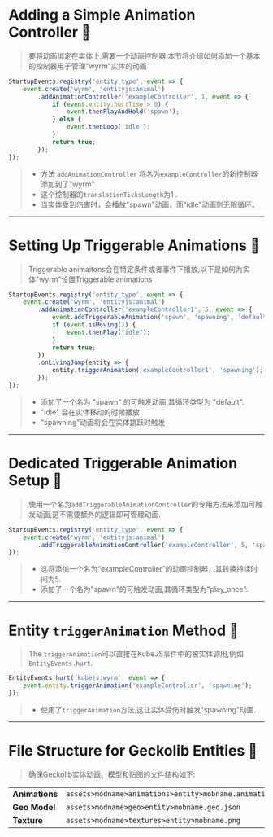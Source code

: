 # **Adding a Simple Animation Controller** 🎥

> 要将动画绑定在实体上,需要一个动画控制器.本节将介绍如何添加一个基本的控制器用于管理"wyrm"实体的动画
```javascript
StartupEvents.registry('entity_type', event => {
    event.create('wyrm', 'entityjs:animal')
        .addAnimationController('exampleController', 1, event => {
            if (event.entity.hurtTime > 0) {
                event.thenPlayAndHold('spawn');
            } else {
                event.thenLoop('idle');
            }
            return true;
        });
});
```

> - 方法 `addAnimationController` 将名为`exampleController`的新控制器添加到了"wyrm"
> - 这个控制器的`translationTicksLength`为1 .  
> - 当实体受到伤害时，会播放"spawn"动画，而"idle"动画则无限循环。

---

# **Setting Up Triggerable Animations** 🎯

> Triggerable animaitons会在特定条件或者事件下播放,以下是如何为实体"wyrm"设置Triggerable animations

```javascript
StartupEvents.registry('entity_type', event => {
    event.create('wyrm', 'entityjs:animal')
        .addAnimationController('exampleController1', 5, event => {
            event.addTriggerableAnimation('spawn', 'spawning', 'default');
            if (event.isMoving()) {
                event.thenPlay("idle");
            }
            return true;
        })
        .onLivingJump(entity => {
            entity.triggerAnimation('exampleController1', 'spawning');
        });
});
```

> - 添加了一个名为 "spawn" 的可触发动画,其循环类型为 "default".  
> -  "idle" 会在实体移动的时候播放  
> - "spawning"动画将会在实体跳跃时触发

---

# **Dedicated Triggerable Animation Setup** 🔧

> 使用一个名为`addTriggerableAnimationController`的专用方法来添加可触发动画,这不需要额外的逻辑即可管理动画.

```javascript
StartupEvents.registry('entity_type', event => {
    event.create('wyrm', 'entityjs:animal')
        .addTriggerableAnimationController('exampleController', 5, 'spawn', 'spawning', 'play_once');
});
```

> - 这将添加一个名为“exampleController”的动画控制器，其转换持续时间为5. 
> - 添加了一个名为"spawn"的可触发动画,其循环类型为"play_once".

---

# **Entity `triggerAnimation` Method** 🚀

> The `triggerAnimation`可以直接在KubeJS事件中的被实体调用,例如`EntityEvents.hurt`.

```javascript
EntityEvents.hurt('kubejs:wyrm', event => {
    event.entity.triggerAnimation('exampleController', 'spawning');
});
```

> -  使用了`triggerAnimation`方法,这让实体受伤时触发"spawning"动画.

---

# **File Structure for Geckolib Entities** 📁

> 确保Geckolib实体动画、模型和贴图的文件结构如下:

<table>
  <tr>
    <td><strong>Animations</strong></td>
    <td><code>assets&gt;modname&gt;animations&gt;entity&gt;mobname.animation.json</code></td>
  </tr>
  <tr>
    <td><strong>Geo Model</strong></td>
    <td><code>assets&gt;modname&gt;geo&gt;entity&gt;mobname.geo.json</code></td>
  </tr>
  <tr>
    <td><strong>Texture</strong></td>
    <td><code>assets&gt;modname&gt;textures&gt;entity&gt;mobname.png</code></td>
  </tr>
</table>

